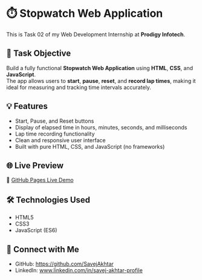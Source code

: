 # ⏱️ Stopwatch Web Application

This is Task 02 of my Web Development Internship at **Prodigy Infotech**.

## 📌 Task Objective

Build a fully functional **Stopwatch Web Application** using **HTML**, **CSS**, and **JavaScript**.  
The app allows users to **start**, **pause**, **reset**, and **record lap times**, making it ideal for measuring and tracking time intervals accurately.

## 💡 Features

- Start, Pause, and Reset buttons
- Display of elapsed time in hours, minutes, seconds, and milliseconds
- Lap time recording functionality
- Clean and responsive user interface
- Built with pure HTML, CSS, and JavaScript (no frameworks)

## 🌐 Live Preview

🔗 [GitHub Pages Live Demo](https://SavejAkhtar.github.io/PRODIGY_WD_02/)  


## 🛠️ Technologies Used

- HTML5
- CSS3
- JavaScript (ES6)

## 🔗 Connect with Me

- GitHub: https://github.com/SavejAkhtar
- LinkedIn: www.linkedin.com/in/savej-akhtar-profile
